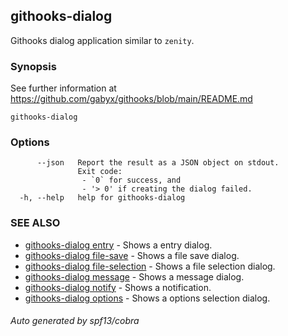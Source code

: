 ## githooks-dialog

Githooks dialog application similar to `zenity`.

### Synopsis

See further information at https://github.com/gabyx/githooks/blob/main/README.md

```
githooks-dialog
```

### Options

```
      --json   Report the result as a JSON object on stdout.
               Exit code:
               	- `0` for success, and
               	- '> 0' if creating the dialog failed.
  -h, --help   help for githooks-dialog
```

### SEE ALSO

* [githooks-dialog entry](githooks-dialog_entry.md)	 - Shows a entry dialog.
* [githooks-dialog file-save](githooks-dialog_file-save.md)	 - Shows a file save dialog.
* [githooks-dialog file-selection](githooks-dialog_file-selection.md)	 - Shows a file selection dialog.
* [githooks-dialog message](githooks-dialog_message.md)	 - Shows a message dialog.
* [githooks-dialog notify](githooks-dialog_notify.md)	 - Shows a notification.
* [githooks-dialog options](githooks-dialog_options.md)	 - Shows a options selection dialog.

###### Auto generated by spf13/cobra 
